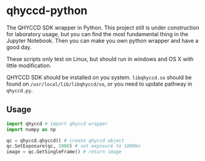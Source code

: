 # qhyccd-python
The QHYCCD SDK wrapper in Python. This project still is under construction
for laboratory usage, but you can find the most fundamental thing in the
Jupyter Notebook. Then you can make you own python wrapper and have a good
day.

These scripts only test on Linux, but should run in windows and OS X
with little modification.

QHYCCD SDK should be installed on you system. `libqhyccd.so` should be found
on `/usr/local/lib/libqhyccd/so`, or you need to update pathway in 
`qhyccd.py`.

## Usage
```python
import qhyccd # import qhyccd wrapper
import numpy as np

qc = qhyccd.qhyccd() # create qhyccd object
qc.SetExposure(qc, 1000) # set exposure to 1000ms
image = qc.GetSingleFrame() # return image
```
